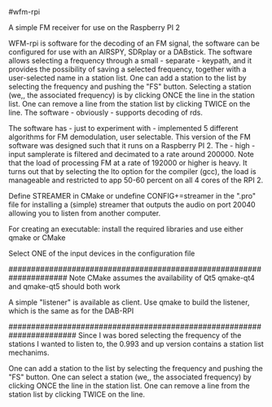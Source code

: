#wfm-rpi

A simple FM receiver for use on the Raspberry PI 2

WFM-rpi is software for the decoding of an FM signal, the software can be configured for use with an AIRSPY, SDRplay or a DABstick.
The software allows selecting a frequency through a small - separate - keypath, and
it provides the possibility of saving a selected frequency, together with a user-selected name in a station list.
One can add a station to the list by selecting the frequency and pushing the "FS" button.
Selecting a station (we,, the associated frequency) is by clicking ONCE the line in the station list.
One can remove a line from the station list by clicking TWICE on the line.
The software - obviously - supports decoding of rds.

The software has - just to experiment with - implemented 5 different algorithms for FM demodulation, user selectable.
This version of the FM software was designed such that it runs on a Raspberry PI 2. The - high - input samplerate
is filtered and decimated to a rate around 200000. Note that the
load of processing FM at a rate of 192000 or higher is heavy. It turns out that by selecting the lto option for the
compiler (gcc), the load is manageable and restricted to app 50-60 percent on all 4 cores of the RPI 2.


Define STREAMER in CMake or undefine CONFIG+=streamer in the ".pro" file for installing a (simple) streamer that outputs the audio on port 20040 allowing you to listen from another computer.

For creating an executable: install the required libraries and use
either qmake or CMake

Select ONE of the input devices in the configuration file

#####################################################################
Note
CMake assumes the availability of Qt5
qmake-qt4 and qmake-qt5 should both work

A simple "listener" is available as client.
Use qmake to build the listener, which is the same as for the DAB-RPI


#######################################################################
Since I was bored selecting the frequency of the stations I wanted
to listen to, the 0.993 and up version contains  a
station list mechanims.

One can add a station to the list by selecting the frequency and
pushing the "FS" button.
One can select a station (we,, the associated frequency) by clicking ONCE
the line in the station list.
One can remove a line from the station list by clicking TWICE on the line.

